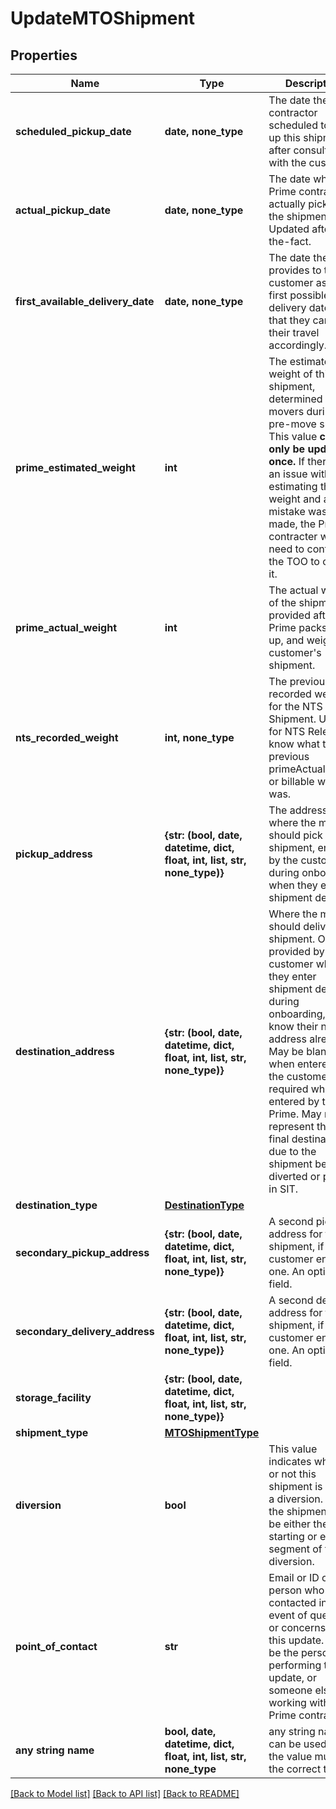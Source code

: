 # UpdateMTOShipment


## Properties
Name | Type | Description | Notes
------------ | ------------- | ------------- | -------------
**scheduled_pickup_date** | **date, none_type** | The date the Prime contractor scheduled to pick up this shipment after consultation with the customer. | [optional] 
**actual_pickup_date** | **date, none_type** | The date when the Prime contractor actually picked up the shipment. Updated after-the-fact. | [optional] 
**first_available_delivery_date** | **date, none_type** | The date the Prime provides to the customer as the first possible delivery date so that they can plan their travel accordingly.  | [optional] 
**prime_estimated_weight** | **int** | The estimated weight of this shipment, determined by the movers during the pre-move survey. This value **can only be updated once.** If there was an issue with estimating the weight and a mistake was made, the Prime contracter will need to contact the TOO to change it.  | [optional] 
**prime_actual_weight** | **int** | The actual weight of the shipment, provided after the Prime packs, picks up, and weighs a customer&#39;s shipment. | [optional] 
**nts_recorded_weight** | **int, none_type** | The previously recorded weight for the NTS Shipment. Used for NTS Release to know what the previous primeActualWeight or billable weight was. | [optional] 
**pickup_address** | **{str: (bool, date, datetime, dict, float, int, list, str, none_type)}** | The address where the movers should pick up this shipment, entered by the customer during onboarding when they enter shipment details.  | [optional] 
**destination_address** | **{str: (bool, date, datetime, dict, float, int, list, str, none_type)}** | Where the movers should deliver this shipment. Often provided by the customer when they enter shipment details during onboarding, if they know their new address already.  May be blank when entered by the customer, required when entered by the Prime. May not represent the true final destination due to the shipment being diverted or placed in SIT.  | [optional] 
**destination_type** | [**DestinationType**](DestinationType.md) |  | [optional] 
**secondary_pickup_address** | **{str: (bool, date, datetime, dict, float, int, list, str, none_type)}** | A second pickup address for this shipment, if the customer entered one. An optional field. | [optional] 
**secondary_delivery_address** | **{str: (bool, date, datetime, dict, float, int, list, str, none_type)}** | A second delivery address for this shipment, if the customer entered one. An optional field. | [optional] 
**storage_facility** | **{str: (bool, date, datetime, dict, float, int, list, str, none_type)}** |  | [optional] 
**shipment_type** | [**MTOShipmentType**](MTOShipmentType.md) |  | [optional] 
**diversion** | **bool** | This value indicates whether or not this shipment is part of a diversion. If yes, the shipment can be either the starting or ending segment of the diversion.  | [optional] 
**point_of_contact** | **str** | Email or ID of the person who will be contacted in the event of questions or concerns about this update. May be the person performing the update, or someone else working with the Prime contractor.  | [optional] 
**any string name** | **bool, date, datetime, dict, float, int, list, str, none_type** | any string name can be used but the value must be the correct type | [optional]

[[Back to Model list]](../README.md#documentation-for-models) [[Back to API list]](../README.md#documentation-for-api-endpoints) [[Back to README]](../README.md)


